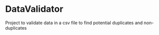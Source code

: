 # DataValidator
Project to validate data in a csv file to find potential duplicates and non-duplicates
